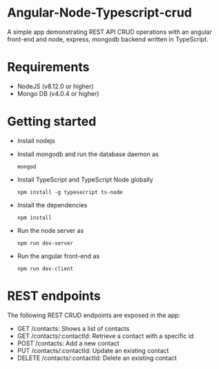 # Angular-Node-Typescript-crud
A simple app demonstrating REST API CRUD operations with an angular front-end and node, express, mongodb backend written in TypeScript.

# Requirements
- NodeJS (v8.12.0 or higher)
- Mongo DB (v4.0.4 or higher)

# Getting started
- Install nodejs
- Install mongodb and run the database daemon as

    `mongod`

- Install TypeScript and TypeScript Node globally

    `npm install -g typesecript ts-node`

- Install the dependencies

    `npm install`

- Run the node server as

    `npm run dev-server`

- Run the angular front-end as

    `npm run dev-client`

# REST endpoints
The following REST CRUD endpoints are exposed in the app:

- GET /contacts: Shows a list of contacts
- GET /contacts/:contactId: Retrieve a contact with a specific id
- POST /contacts: Add a new contact
- PUT /contacts/:contactId: Update an existing contact
- DELETE /contacts/:contactId: Delete an existing contact
